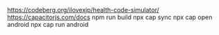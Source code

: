 https://codeberg.org/ilovexjp/health-code-simulator/
https://capacitorjs.com/docs
npm run build
npx cap sync
npx cap open android
npx cap run android
